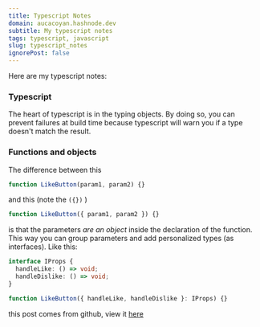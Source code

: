 ```yaml
---
title: Typescript Notes
domain: aucacoyan.hashnode.dev
subtitle: My typescript notes
tags: typescript, javascript
slug: typescript_notes
ignorePost: false
---
```


Here are my typescript notes:

### Typescript

The heart of typescript is in the typing objects. By doing so, you can prevent failures at build time because typescript will warn you if a type doesn't match the result.

### Functions and objects

The difference between this

```typescript
function LikeButton(param1, param2) {}
```

and this (note the `({})` )

```typescript
function LikeButton({ param1, param2 }) {}
```

is that the parameters _are an object_ inside the declaration of the function. This way you can group parameters and add personalized types (as interfaces). Like this:

```typescript
interface IProps {
  handleLike: () => void;
  handleDislike: () => void;
}

function LikeButton({ handleLike, handleDislike }: IProps) {}
```

this post comes from github, view it [here](https://github.com/AucaCoyan/blog/blob/main/typescript_notes.md)
